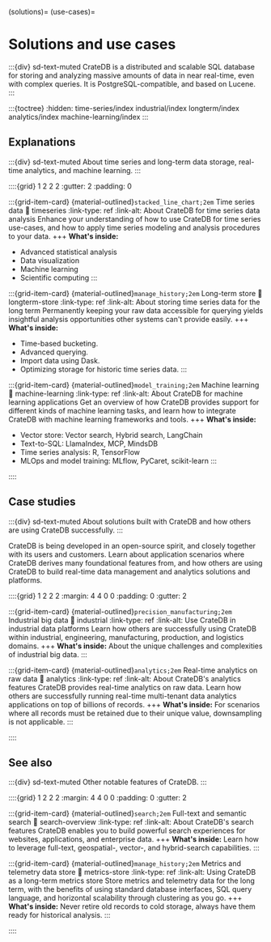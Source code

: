 (solutions)=
(use-cases)=

# Solutions and use cases

:::{div} sd-text-muted
CrateDB is a distributed and scalable SQL database for storing and analyzing
massive amounts of data in near real-time, even with complex queries. It is
PostgreSQL-compatible, and based on Lucene.
:::

:::{toctree}
:hidden:
time-series/index
industrial/index
longterm/index
analytics/index
machine-learning/index
:::

## Explanations

:::{div} sd-text-muted
About time series and long-term data storage, real-time analytics, and machine learning.
:::

::::{grid} 1 2 2 2
:gutter: 2
:padding: 0

:::{grid-item-card} {material-outlined}`stacked_line_chart;2em` Time series data
:link: timeseries
:link-type: ref
:link-alt: About CrateDB for time series data analysis
Enhance your understanding of how to use CrateDB for time series use-cases,
and how to apply time series modeling and analysis procedures to your data.
+++
**What's inside:**
- Advanced statistical analysis
- Data visualization
- Machine learning
- Scientific computing
:::

:::{grid-item-card} {material-outlined}`manage_history;2em` Long-term store
:link: longterm-store
:link-type: ref
:link-alt: About storing time series data for the long term
Permanently keeping your raw data accessible for querying yields insightful
analysis opportunities other systems can't provide easily.
+++
**What's inside:**
- Time-based bucketing.
- Advanced querying.
- Import data using Dask.
- Optimizing storage for historic time series data.
:::

:::{grid-item-card} {material-outlined}`model_training;2em` Machine learning
:link: machine-learning
:link-type: ref
:link-alt: About CrateDB for machine learning applications
Get an overview of how CrateDB provides support for different kinds of
machine learning tasks, and learn how to integrate CrateDB with machine
learning frameworks and tools.
+++
**What's inside:**
- Vector store: Vector search, Hybrid search, LangChain
- Text-to-SQL: LlamaIndex, MCP, MindsDB
- Time series analysis: R, TensorFlow
- MLOps and model training: MLflow, PyCaret, scikit-learn
:::

::::


## Case studies

:::{div} sd-text-muted
About solutions built with CrateDB and
how others are using CrateDB successfully.
:::

CrateDB is being developed in an open-source spirit, and closely together
with its users and customers. Learn about application scenarios where CrateDB
derives many foundational features from, and how others are using CrateDB to
build real-time data management and analytics solutions and platforms.

::::{grid} 1 2 2 2
:margin: 4 4 0 0
:padding: 0
:gutter: 2

:::{grid-item-card} {material-outlined}`precision_manufacturing;2em` Industrial big data
:link: industrial
:link-type: ref
:link-alt: Use CrateDB in industrial data platforms
Learn how others are successfully using CrateDB within industrial,
engineering, manufacturing, production, and logistics domains.
+++
**What's inside:**
About the unique challenges and complexities of industrial big data.
:::

:::{grid-item-card} {material-outlined}`analytics;2em` Real-time analytics on raw data
:link: analytics
:link-type: ref
:link-alt: About CrateDB's analytics features
CrateDB provides real-time analytics on raw data.
Learn how others are successfully running real-time multi-tenant data
analytics applications on top of billions of records.
+++
**What's inside:**
For scenarios where all records must be retained due
to their unique value, downsampling is not applicable.
:::

::::

## See also

:::{div} sd-text-muted
Other notable features of CrateDB.
:::

::::{grid} 1 2 2 2
:margin: 4 4 0 0
:padding: 0
:gutter: 2

:::{grid-item-card} {material-outlined}`search;2em` Full-text and semantic search
:link: search-overview
:link-type: ref
:link-alt: About CrateDB's search features
CrateDB enables you to build powerful search experiences for websites,
applications, and enterprise data.
+++
**What's inside:**
Learn how to leverage full-text, geospatial-,
vector-, and hybrid-search capabilities.
:::

:::{grid-item-card} {material-outlined}`manage_history;2em` Metrics and telemetry data store
:link: metrics-store
:link-type: ref
:link-alt: Using CrateDB as a long-term metrics store
Store metrics and telemetry data for the long term, with the benefits of
using standard database interfaces, SQL query language, and horizontal
scalability through clustering as you go.
+++
**What's inside:**
Never retire old records to cold storage,
always have them ready for historical analysis.
:::

::::
